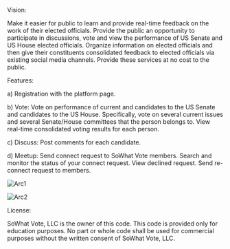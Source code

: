 Vision: 

Make it easier for public to learn and provide real-time feedback on the work of their elected officials.
Provide the public an opportunity to participate in discussions, vote and view the performance of US Senate and US House elected officials.  Organize information on elected officials and then give their constituents consolidated feedback to elected officials via existing social media channels.  Provide these services at no cost to the public.

Features: 

a)	Registration with the platform page. 

b)	Vote: Vote on performance of current and candidates to the US Senate and candidates to the US House.  Specifically, vote on several current issues and several Senate/House committees that the person belongs to.  View real-time consolidated voting results for each person. 

c)	Discuss:  Post comments for each candidate.   

d)	Meetup: Send connect request to SoWhat Vote members.  Search and monitor the status of your connect request.  View declined request.  Send re-connect request to members.  
 

![Arc1](https://user-images.githubusercontent.com/75966773/234928264-ef0f9821-37ce-4cf1-917f-f793a311b3e7.png)


![Arc2](https://user-images.githubusercontent.com/75966773/234928266-921cfdef-da8d-4342-8dcd-562e0693bbac.PNG)




License: 

SoWhat Vote, LLC is the owner of this code.  This code is provided only for education purposes.  No part or whole code shall be used for commercial purposes without the written consent of SoWhat Vote, LLC.

